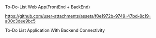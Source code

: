 To-Do-List Web App(FrontEnd + BackEnd)

https://github.com/user-attachments/assets/f0e1972b-9749-47bd-8c19-a00c3dee9bc5



To-Do List Application With Backend Connectivity
